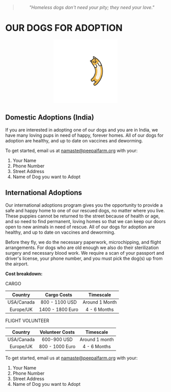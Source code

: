 <!--
Title: Dogs for Adoption in Dharamsala, India
Scripts: 
- //flickrembed.com/embed_v2.js.php?source=flickr&layout=responsive&input=72157682105053445&sort=2&by=album&theme=default&scale=fill&skin=default&id=58f5c70ac4e61


Javascript: function checkForAds() { if ($('#sponsor').is(':visible')) { $('#sponsor').hide(); } else { setTimeout(checkForAds, 50); }};  jQuery(document).ready(function() {checkForAds();});

-->
> <center><i>"Homeless dogs don't need your pity; they need your love."</i></center>

<b>OUR DOGS FOR ADOPTION</b>
======

<div id="flickrembed">
 <center>
  <img title="Loading animation" alt="Loading..." src="/images/animalloading.gif" style="width:200px; height:200px;"/>
 </center>
</div>

## <b>Domestic Adoptions (India)</b>

If you are interested in adopting one of our dogs and you are in India, we have many loving pups in need of happy, forever homes. All of our dogs for adoption are healthy, and up to date on vaccines and deworming.

To get started, email us at namaste@peepalfarm.org with your:
1) Your Name
2) Phone Number
3) Street Address
4) Name of Dog you want to Adopt

## <b>International Adoptions</b>

Our international adoptions program gives you the opportunity to provide a safe and happy home to one of our rescued dogs, no matter where you live. These puppies cannot be returned to the street because of health or age, and so need to find permanent, loving homes so that we can keep our doors open to new animals in need of rescue. All of our dogs for adoption are healthy, and up to date on vaccines and deworming.

Before they fly, we do the necessary paperwork, microchipping, and flight arrangements. For dogs who are old enough we also do their sterilization surgery and necessary blood work. We require a scan of your passport and driver's license, your phone number, and you must pick the dog(s) up from the airport.

<b>Cost breakdown:</b>

CARGO

| Country | Cargo Costs | Timescale |
|:--------:|:--------:|:--------:|
| USA/Canada  | 800 - 1100 USD  | Around 1 Month  |
| Europe/UK  | 1400 - 1800 Euro  | 4 - 6 Months  |


FLIGHT VOLUNTEER

| Country  | Volunteer Costs | Timescale |
|:--------:|:--------:|:--------:|
| USA/Canada  | 600-900 USD  | Around 1 month |
| Europe/UK  | 800 - 1000 Euro  | 4 - 6 Months  |

To get started, email us at namaste@peepalfarm.org with your:
1) Your Name
2) Phone Number
3) Street Address
4) Name of Dog you want to Adopt
